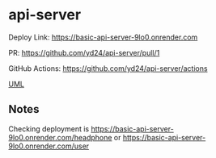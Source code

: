 # api-server

Deploy Link: https://basic-api-server-9lo0.onrender.com

PR: https://github.com/yd24/api-server/pull/1

GitHub Actions: https://github.com/yd24/api-server/actions

[UML](./Lab3_UML.png)

## Notes
Checking deployment is https://basic-api-server-9lo0.onrender.com/headphone or https://basic-api-server-9lo0.onrender.com/user